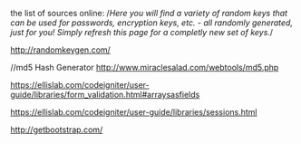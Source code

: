 the list of sources online:
/*Here you will find a variety of random keys that can be used for passwords, encryption keys, etc. - all randomly generated, just for you! Simply refresh this page for a completly new set of keys.*/

http://randomkeygen.com/

//md5 Hash Generator
http://www.miraclesalad.com/webtools/md5.php

https://ellislab.com/codeigniter/user-guide/libraries/form_validation.html#arraysasfields

https://ellislab.com/codeigniter/user-guide/libraries/sessions.html

http://getbootstrap.com/
